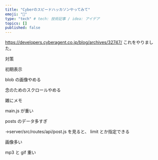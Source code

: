 ```yaml
---
title: "Cyberのスピードハッカソンやってみて"
emoji: "🎃"
type: "tech" # tech: 技術記事 / idea: アイデア
topics: []
published: false
---
```


https://developers.cyberagent.co.jp/blog/archives/32747/
これをやりました。

対策

初期表示

blob の画像やめる

念のためのスクロールやめる

雑にメモ

main.js が重い

posts のデータ多すぎ

→server/src/routes/api/post.js を見ると、
limit とか指定できる

画像多い

mp3 と gif 重い

